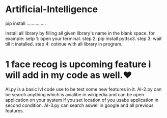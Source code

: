 # Artificial-Intelligence


pip install ...............


install all library by filling all given library's name in the blank space.
for example:
     setp 1: open your terminal.
     step 2: pip install pyttsx3.
     step 3: wait till it installed.
     step 4: cotinue with all library in program. 


# 1 face recog is upcoming feature i will add in my code as well.❤️
AI.py is a basic lvl code use to be test some new features in it.
AI-2.py can be search anything which is avialibe in wikipedia and can be open application on your system if you set location of you usabe application in second condition.
AI-3.py can search aswell in google and all previous features.
